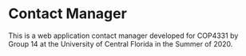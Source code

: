 # Contact Manager

This is a web application contact manager developed for COP4331 by Group 14 at the University of Central Florida in the Summer of 2020.
